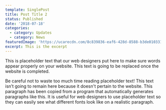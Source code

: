 ```yaml
---
template: SinglePost
title: Post Title 2
status: Published
date: '2018-07-18'
categories:
  - category: Updates
  - category: News
featuredImage: 'https://ucarecdn.com/8c839836-eaf6-428d-8588-b3de01033176/'
excerpt: This is the excerpt
---
```


This is placeholder text that our web designers put here to make sure words appear properly on your website. This text is going to be replaced once the website is completed.

Be careful not to waste too much time reading placeholder text! This text isn’t going to remain here because it doesn't pertain to the website. This paragraph has been copied from a program that automatically generates paragraphs like this. It is useful for web designers to use placeholder text so they can easily see what different fonts look like on a realistic paragraph.
